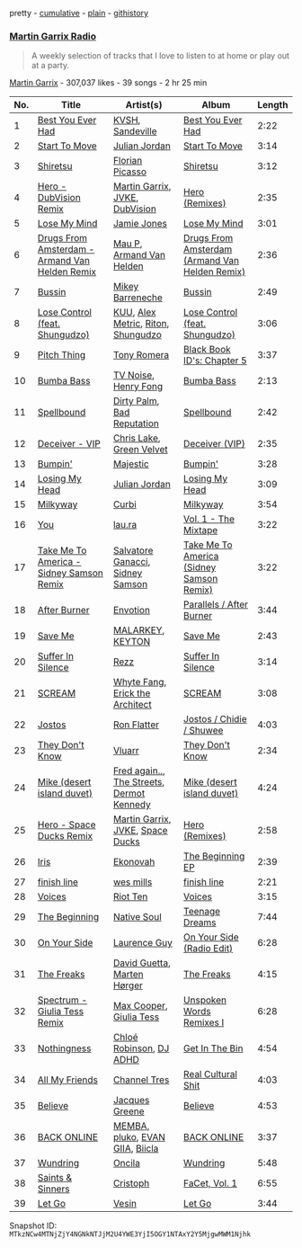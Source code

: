 pretty - [cumulative](/playlists/cumulative/1boYpG5G2QkmQ7FRi2dRc1.md) - [plain](/playlists/plain/1boYpG5G2QkmQ7FRi2dRc1) - [githistory](https://github.githistory.xyz/mackorone/spotify-playlist-archive/blob/main/playlists/plain/1boYpG5G2QkmQ7FRi2dRc1)

### [Martin Garrix Radio](https://open.spotify.com/playlist/1boYpG5G2QkmQ7FRi2dRc1)

> A weekly selection of tracks that I love to listen to at home or play out at a party.

[Martin Garrix](https://open.spotify.com/user/martingarrix) - 307,037 likes - 39 songs - 2 hr 25 min

| No. | Title | Artist(s) | Album | Length |
|---|---|---|---|---|
| 1 | [Best You Ever Had](https://open.spotify.com/track/2uxw7MGUzfq462ANhlX2ED) | [KVSH](https://open.spotify.com/artist/2uGKgNuq7MnKksXiSO6HjB), [Sandeville](https://open.spotify.com/artist/2l3hKaFThCf5oYsFUv25RH) | [Best You Ever Had](https://open.spotify.com/album/5Y2ODUha8UYptij1jbqUZ1) | 2:22 |
| 2 | [Start To Move](https://open.spotify.com/track/6RrFJA0UismbIBs3DDbT3g) | [Julian Jordan](https://open.spotify.com/artist/2vUCVkeZjzDcaoX4gagHdV) | [Start To Move](https://open.spotify.com/album/6KC52xtaP7uGXk9JzGbTWK) | 3:14 |
| 3 | [Shiretsu](https://open.spotify.com/track/0UzoqcOaH5NSIkvXI5y5bH) | [Florian Picasso](https://open.spotify.com/artist/4GWqzTTt2uA9Ms6HfUhWUn) | [Shiretsu](https://open.spotify.com/album/4vaGIELB2kzBkoherXCr7b) | 3:12 |
| 4 | [Hero \- DubVision Remix](https://open.spotify.com/track/5m2o06OAVtZ7cvjjrbK7nc) | [Martin Garrix](https://open.spotify.com/artist/60d24wfXkVzDSfLS6hyCjZ), [JVKE](https://open.spotify.com/artist/164Uj4eKjl6zTBKfJLFKKK), [DubVision](https://open.spotify.com/artist/3XINWZaloea97SIRiyTJxX) | [Hero \(Remixes\)](https://open.spotify.com/album/1fhOm2OomzqDn5iV4BgmWr) | 2:35 |
| 5 | [Lose My Mind](https://open.spotify.com/track/5cJZzpcqdwkUvD2f88wcgS) | [Jamie Jones](https://open.spotify.com/artist/4admDxmnri5Zco0xYrJ0ji) | [Lose My Mind](https://open.spotify.com/album/4lSzteItXYPqDJNTMOVnX6) | 3:01 |
| 6 | [Drugs From Amsterdam \- Armand Van Helden Remix](https://open.spotify.com/track/1i7ystPYSrQGjDw3ykXTgR) | [Mau P](https://open.spotify.com/artist/0w1sbtZVQoK6GzV4A4OkCv), [Armand Van Helden](https://open.spotify.com/artist/3cQA9WH8liZfeja1DxcDYE) | [Drugs From Amsterdam \(Armand Van Helden Remix\)](https://open.spotify.com/album/5BJsik3qQYgBnm8mtwfTL4) | 2:36 |
| 7 | [Bussin](https://open.spotify.com/track/6rzxmZdtP9RCK5CnJmj9Gc) | [Mikey Barreneche](https://open.spotify.com/artist/7qGy8DUTeuBqoyN6gUf3gd) | [Bussin](https://open.spotify.com/album/3eNoNTOqcQ550SgVuyKDYH) | 2:49 |
| 8 | [Lose Control \(feat\. Shungudzo\)](https://open.spotify.com/track/5IHi5WPEKTAY9YrIFAWZaB) | [KUU](https://open.spotify.com/artist/6TGsaPbyXTM7FAeHi68yp7), [Alex Metric](https://open.spotify.com/artist/6RDNTAgm2s6ae71nXWGnJD), [Riton](https://open.spotify.com/artist/7i9j813KFoSBMldGqlh2Z1), [Shungudzo](https://open.spotify.com/artist/1zC5fndU0aEvINmBra2M3T) | [Lose Control \(feat\. Shungudzo\)](https://open.spotify.com/album/0vIxfwmpmqFsPFHgQFEvAu) | 3:06 |
| 9 | [Pitch Thing](https://open.spotify.com/track/7Ma2wxnj96RcXORaFcb5uV) | [Tony Romera](https://open.spotify.com/artist/7GQsOji7pfixzkLt63awo5) | [Black Book ID's: Chapter 5](https://open.spotify.com/album/2UfIKq0G8po8UbZt2kCRph) | 3:37 |
| 10 | [Bumba Bass](https://open.spotify.com/track/119lPAmtAB9PhFXE7XBWV2) | [TV Noise](https://open.spotify.com/artist/32Aw9aJJoXXC1Vn3zqzJbQ), [Henry Fong](https://open.spotify.com/artist/3nALc9PyUfe6CO3EY9bNhH) | [Bumba Bass](https://open.spotify.com/album/5jpu3knFAP2QMFzwa3JBFn) | 2:13 |
| 11 | [Spellbound](https://open.spotify.com/track/4fGCp9cIO6N52GCFFW0U8J) | [Dirty Palm](https://open.spotify.com/artist/4cZvsAtZm91PBC0tXlDrP0), [Bad Reputation](https://open.spotify.com/artist/2GXm7v804lzIVdYoo6bjbz) | [Spellbound](https://open.spotify.com/album/5FRdwDkON07ZB0egeyh028) | 2:42 |
| 12 | [Deceiver \- VIP](https://open.spotify.com/track/39aowVnxyzMDZOmrgsN4MU) | [Chris Lake](https://open.spotify.com/artist/5Igpc9iLZ3YGtKeYfSrrOE), [Green Velvet](https://open.spotify.com/artist/3ABaec4jjl95VqmG1iD4k2) | [Deceiver \(VIP\)](https://open.spotify.com/album/0ZoupfyYTGUYKWTaZ8rymq) | 2:35 |
| 13 | [Bumpin'](https://open.spotify.com/track/3mNNfmxCOsLHv74CoIzMDl) | [Majestic](https://open.spotify.com/artist/6QMABvTzixnxzsLYyhqRxI) | [Bumpin'](https://open.spotify.com/album/4sESCe1Q8O2NxP9S2TnGEv) | 3:28 |
| 14 | [Losing My Head](https://open.spotify.com/track/3eQZbK5mweA7WkbPnSaejl) | [Julian Jordan](https://open.spotify.com/artist/2vUCVkeZjzDcaoX4gagHdV) | [Losing My Head](https://open.spotify.com/album/3JWoL41S9fFXbMooVYxvCz) | 3:09 |
| 15 | [Milkyway](https://open.spotify.com/track/1XWGYEwxo99nR6ALZaVjZW) | [Curbi](https://open.spotify.com/artist/2XiiUuK68XNdHaHOAF5hnT) | [Milkyway](https://open.spotify.com/album/3W1pCkXkXNcUhTy1i9NHI2) | 3:54 |
| 16 | [You](https://open.spotify.com/track/5bDaY6dCXp6obvN6MKV23v) | [lau.ra](https://open.spotify.com/artist/3uOdNUjwD6hhOh1z2dQEIn) | [Vol\. 1 \- The Mixtape](https://open.spotify.com/album/1ZZSNrohitWJIhvm4ThElN) | 3:22 |
| 17 | [Take Me To America \- Sidney Samson Remix](https://open.spotify.com/track/6mN30VHFDxi2jjWjBThmgB) | [Salvatore Ganacci](https://open.spotify.com/artist/5PdkRVDASsw6P7QoqRpz0F), [Sidney Samson](https://open.spotify.com/artist/3XonXgjEAAXVl0WKLF1Z4g) | [Take Me To America \(Sidney Samson Remix\)](https://open.spotify.com/album/2vW9LiUNLQX6kAWCJMnYE8) | 3:22 |
| 18 | [After Burner](https://open.spotify.com/track/0ylPqEaWyUcrMFM8G60fik) | [Envotion](https://open.spotify.com/artist/2TVhFzZ7bKLx162ooMcMMS) | [Parallels / After Burner](https://open.spotify.com/album/3ev1Of7UauQKbptQETJ14E) | 3:44 |
| 19 | [Save Me](https://open.spotify.com/track/2IpQ9z5WWOPIF4myR6n9Ix) | [MALARKEY](https://open.spotify.com/artist/3Wx6i3YgqSGlvxVTS4UsMV), [KEYTON](https://open.spotify.com/artist/5Tfpom9xTru2xTcnd2QBLi) | [Save Me](https://open.spotify.com/album/5JLY5EsSvFvhpLOHaOvZq0) | 2:43 |
| 20 | [Suffer In Silence](https://open.spotify.com/track/6TMsLIRJQ7LkfFY3g0DGKS) | [Rezz](https://open.spotify.com/artist/4aKdmOXdUKX07HVd3sGgzw) | [Suffer In Silence](https://open.spotify.com/album/7HS540iPPvyiOIwDbPGQGc) | 3:14 |
| 21 | [SCREAM](https://open.spotify.com/track/6yjytQ1pqXVN4aDnDYicQG) | [Whyte Fang](https://open.spotify.com/artist/6ziQKWMuCe0unfDXoqyVdt), [Erick the Architect](https://open.spotify.com/artist/2mQLwfvZtvtTbipKn3xHmK) | [SCREAM](https://open.spotify.com/album/58xaLAi6iuwAyBFxiiLaPD) | 3:08 |
| 22 | [Jostos](https://open.spotify.com/track/4lhAq2XPKT44Ai20EHhLLQ) | [Ron Flatter](https://open.spotify.com/artist/0HZ3FXXgXyKoMHKwKSZOpq) | [Jostos / Chidie / Shuwee](https://open.spotify.com/album/4y4k8YCy3ht0gGcGMbmZ4V) | 4:03 |
| 23 | [They Don't Know](https://open.spotify.com/track/0q74jtph58HiW4Q3r6iLBm) | [Vluarr](https://open.spotify.com/artist/0ClkclGbzsEY0aBtqq8MrB) | [They Don't Know](https://open.spotify.com/album/1gVsUjuDzFbukIXKLlKP87) | 2:34 |
| 24 | [Mike \(desert island duvet\)](https://open.spotify.com/track/6cqcmtaxNL7YCKKsuYAPJo) | [Fred again..](https://open.spotify.com/artist/4oLeXFyACqeem2VImYeBFe), [The Streets](https://open.spotify.com/artist/4GvOygVQquMaPm8oAc0vXi), [Dermot Kennedy](https://open.spotify.com/artist/5KNNVgR6LBIABRIomyCwKJ) | [Mike \(desert island duvet\)](https://open.spotify.com/album/3lYzZoDorEtJsL3uRZ5dPa) | 4:24 |
| 25 | [Hero \- Space Ducks Remix](https://open.spotify.com/track/0Jn83ZzVbLk0tT3wr3yUKJ) | [Martin Garrix](https://open.spotify.com/artist/60d24wfXkVzDSfLS6hyCjZ), [JVKE](https://open.spotify.com/artist/164Uj4eKjl6zTBKfJLFKKK), [Space Ducks](https://open.spotify.com/artist/0KWooIVFqa6Gt0BtpdudK6) | [Hero \(Remixes\)](https://open.spotify.com/album/1fhOm2OomzqDn5iV4BgmWr) | 2:58 |
| 26 | [Iris](https://open.spotify.com/track/7mcqJDfuEe4629GSK6z3Zb) | [Ekonovah](https://open.spotify.com/artist/18HNzDVt4zxoq7Ejsxbp1x) | [The Beginning EP](https://open.spotify.com/album/6aTmh57w2dVSsuzkwHa83c) | 2:39 |
| 27 | [finish line](https://open.spotify.com/track/0kRFW9RsJa47yjr9ZNLpwT) | [wes mills](https://open.spotify.com/artist/0EuHfcxMPDNkOjGVF4e1KT) | [finish line](https://open.spotify.com/album/5eBI8MKTlqeHGmHLevQ0ZP) | 2:21 |
| 28 | [Voices](https://open.spotify.com/track/74xGI2SshPv14Rg0kOiyRv) | [Riot Ten](https://open.spotify.com/artist/2Zxy5LwBatI5kw4uponwHQ) | [Voices](https://open.spotify.com/album/3ZBZUT81UWro8rfdcxop06) | 3:15 |
| 29 | [The Beginning](https://open.spotify.com/track/3FoXWHV24HO9rpcwkYa9lF) | [Native Soul](https://open.spotify.com/artist/1YhcreGr3lGJf6nOne2AIv) | [Teenage Dreams](https://open.spotify.com/album/6088Sj5rAfVFzUxPKDq6jm) | 7:44 |
| 30 | [On Your Side](https://open.spotify.com/track/5Fg62Do5oBhOvwJdgbgSB9) | [Laurence Guy](https://open.spotify.com/artist/1PTEiCpkzNkLNgMi1LL8JR) | [On Your Side \(Radio Edit\)](https://open.spotify.com/album/4Topye80hFKiT175wZYfcE) | 6:28 |
| 31 | [The Freaks](https://open.spotify.com/track/4NoJpQvvjVJ2m8S72eIDaF) | [David Guetta](https://open.spotify.com/artist/1Cs0zKBU1kc0i8ypK3B9ai), [Marten Hørger](https://open.spotify.com/artist/0EdUwJSqkMmsH6Agg3G8Ls) | [The Freaks](https://open.spotify.com/album/2FvWOZzbKdAAJJ0fbac63a) | 4:15 |
| 32 | [Spectrum \- Giulia Tess Remix](https://open.spotify.com/track/6YMWEtWwt3lP9N2hQjKT6V) | [Max Cooper](https://open.spotify.com/artist/0WSSKmoRbxqLf3MnXInQ2J), [Giulia Tess](https://open.spotify.com/artist/1DIRMEtLvteuZfHcKgwQX3) | [Unspoken Words Remixes I](https://open.spotify.com/album/3erKNm0B6Y5ATBF07eht6z) | 6:28 |
| 33 | [Nothingness](https://open.spotify.com/track/4Wvs523J0WtKdTru32e10Z) | [Chloé Robinson](https://open.spotify.com/artist/0Qpm94Bbsi44jMAXg0cI66), [DJ ADHD](https://open.spotify.com/artist/7hOtK8fa4BkYO3CvLMpZCo) | [Get In The Bin](https://open.spotify.com/album/5ln1IAxoQ3JP6l2R8JqVLn) | 4:54 |
| 34 | [All My Friends](https://open.spotify.com/track/7Cgxt0jumHS0Z5B9xmStnS) | [Channel Tres](https://open.spotify.com/artist/4cUkGQyhLFqKHBtL58HYVp) | [Real Cultural Shit](https://open.spotify.com/album/4M0PUnWTYYea4Eomsg14D0) | 4:03 |
| 35 | [Believe](https://open.spotify.com/track/302cIFXJZGLRIWMN4Ri91S) | [Jacques Greene](https://open.spotify.com/artist/0ygIgsjUzKivFgxgjQ9iV9) | [Believe](https://open.spotify.com/album/6lKhWjcrdFVgW1WtfsIEFK) | 4:53 |
| 36 | [BACK ONLINE](https://open.spotify.com/track/46bI9wmq6kDJJ3yAqTvkzH) | [MEMBA](https://open.spotify.com/artist/7nJNuftnqwrFGFs3ZRRe0u), [pluko](https://open.spotify.com/artist/01qbSocTDAe2DmKayS89A5), [EVAN GIIA](https://open.spotify.com/artist/0D6BtvIkN3P9GHTa8KR24t), [Biicla](https://open.spotify.com/artist/72heZIc2iMXdpDwsTjTcCQ) | [BACK ONLINE](https://open.spotify.com/album/4Jo971sLoS2lO4bf9hKe2j) | 3:37 |
| 37 | [Wundring](https://open.spotify.com/track/6BNuj5Z5xweAVqDB6n3UYl) | [Oncila](https://open.spotify.com/artist/2SFxjLjeg2JuWO4PJNm0U9) | [Wundring](https://open.spotify.com/album/3vJXPVsvcT49GKoH9QStX3) | 5:48 |
| 38 | [Saints & Sinners](https://open.spotify.com/track/0JHHFmQhjiDO0J7ll4BQmQ) | [Cristoph](https://open.spotify.com/artist/532SqCIYmJyXEdEiCJLgYG) | [FaCet, Vol\. 1](https://open.spotify.com/album/7eeGn6KMLa7NVWM1GdtCqU) | 6:55 |
| 39 | [Let Go](https://open.spotify.com/track/67OC6FNZ7gfQ0FsXUr5gnI) | [Vesin](https://open.spotify.com/artist/16bt4x9EfkHTAvJsaz9wh5) | [Let Go](https://open.spotify.com/album/0Z1WHrjtdt8oCjEQrgIf1e) | 3:44 |

Snapshot ID: `MTkzNCw4MTNjZjY4NGNkNTJjM2U4YWE3YjI5OGY1NTAxY2Y5MjgwMWM1Njhk`
